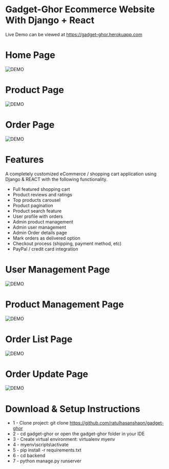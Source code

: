 # Gadget-Ghor Ecommerce Website With Django + React



Live Demo can be viewed at https://gadget-ghor.herokuapp.com



# Home Page
![DEMO](../master/static/images/Homepage.jpg)

# Product Page
![DEMO](../master/static/images/Productpage.jpg)

# Order Page
![DEMO](../master/static/images/Orderpage.jpg)



# Features
A completely customized eCommerce / shopping cart application using Django & REACT with the following functionality.

* Full featured shopping cart
* Product reviews and ratings
* Top products carousel
* Product pagination
* Product search feature
* User profile with orders
* Admin product management
* Admin user management
* Admin Order details page
* Mark orders as delivered option
* Checkout process (shipping, payment method, etc)
* PayPal / credit card integration

# User Management Page
![DEMO](../master/static/images/UserManagement.jpg)

# Product Management Page
![DEMO](../master/static/images/ProductManagement.jpg)

# Order List Page
![DEMO](../master/static/images/OrderManagement.jpg)

# Order Update Page
![DEMO](../master/static/images/OrderUpdate.jpg)

# Download & Setup Instructions

* 1 - Clone project: git clone https://github.com/ratulhasanshaon/gadget-ghor
* 2 - cd gadget-ghor or open the gadget-ghor folder in your IDE
* 3 - Create virtual environment: virtualenv myenv
* 4 - myenv\scripts\activate
* 5 - pip install -r requirements.txt
* 6 - cd backend
* 7 - python manage.py runserver


